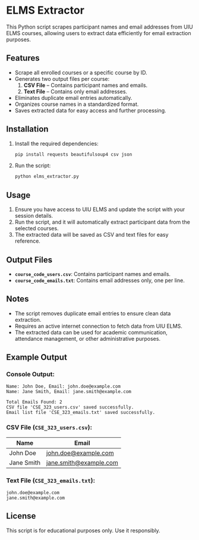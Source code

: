 # ELMS Extractor

This Python script scrapes participant names and email addresses from UIU ELMS courses, allowing users to extract data efficiently for email extraction purposes.

## Features
- Scrape all enrolled courses or a specific course by ID.
- Generates two output files per course:
  1. **CSV File** – Contains participant names and emails.
  2. **Text File** – Contains only email addresses.
- Eliminates duplicate email entries automatically.
- Organizes course names in a standardized format.
- Saves extracted data for easy access and further processing.

## Installation
1. Install the required dependencies:
   ```bash
   pip install requests beautifulsoup4 csv json
   ```
2. Run the script:
   ```bash
   python elms_extractor.py
   ```

## Usage
1. Ensure you have access to UIU ELMS and update the script with your session details.
2. Run the script, and it will automatically extract participant data from the selected courses.
3. The extracted data will be saved as CSV and text files for easy reference.

## Output Files
- **`course_code_users.csv`**: Contains participant names and emails.
- **`course_code_emails.txt`**: Contains email addresses only, one per line.

## Notes
- The script removes duplicate email entries to ensure clean data extraction.
- Requires an active internet connection to fetch data from UIU ELMS.
- The extracted data can be used for academic communication, attendance management, or other administrative purposes.

## Example Output
### Console Output:
```
Name: John Doe, Email: john.doe@example.com
Name: Jane Smith, Email: jane.smith@example.com

Total Emails Found: 2
CSV file 'CSE_323_users.csv' saved successfully.
Email list file 'CSE_323_emails.txt' saved successfully.
```

### CSV File (`CSE_323_users.csv`):
| Name        | Email                  |
|------------|------------------------|
| John Doe   | john.doe@example.com   |
| Jane Smith | jane.smith@example.com |

### Text File (`CSE_323_emails.txt`):
```
john.doe@example.com
jane.smith@example.com
```

## License
This script is for educational purposes only. Use it responsibly.

